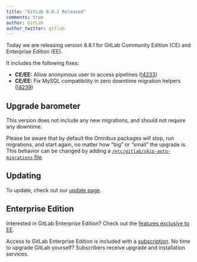 ```yaml
---
title: "GitLab 8.8.1 Released"
comments: true
author: GitLab
author_twitter: gitlab
---
```


Today we are releasing version 8.8.1 for GitLab Community Edition (CE) and
Enterprise Edition (EE).

It includes the following fixes:

- **CE/EE:** Allow anonymous user to access pipelines ([!4233])
- **CE/EE:** Fix MySQL compatibility in zero downtime migration helpers ([!4239])

<!-- more -->

## Upgrade barometer

This version does not include any new migrations, and should not require any
downtime.

Please be aware that by default the Omnibus packages will stop, run migrations,
and start again, no matter how “big” or “small” the upgrade is. This behavior
can be changed by adding a [`/etc/gitlab/skip-auto-migrations`
file](http://doc.gitlab.com/omnibus/update/README.html).

## Updating

To update, check out our [update page](https://about.gitlab.com/update).

## Enterprise Edition

Interested in GitLab Enterprise Edition? Check out the [features exclusive to
EE](https://about.gitlab.com/features/#enterprise).

Access to GitLab Enterprise Edition is included with a [subscription](http://www.gitlab.com/subscription/).
No time to upgrade GitLab yourself? Subscribers receive upgrade and installation
services.

[!4233]: https://gitlab.com/gitlab-org/gitlab-ce/merge_requests/4233
[!4239]: https://gitlab.com/gitlab-org/gitlab-ce/merge_requests/4239
